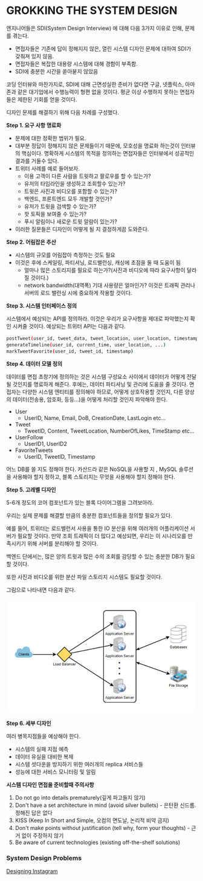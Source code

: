 # GROKKING THE SYSTEM DESIGN


엔지니어들은 SDI(System Design Interview) 에 대해 다음 3가지 이유로 인해, 문제를 겪는다.

- 면접자들은 기존에 답이 정해지지 않은, 열린 시스템 디자인 문제에 대하여 SDI가 갖춰져 있지 않음.
- 면접자들은 복잡한 대용량 시스템에 대해 경험이 부족함.
- SDI에 충분한 시간을 쏟아붇지 않았음

코딩 인터뷰와 마찬가지로, SDI에 대해 근면성실한 준비가 없다면 구글, 넷플릭스, 아마존과 같은 대기업에서 수행능력이 형편 없을 것이다. 평균 이상 수행하지 못하는 면접자들은 제한된 기회를 얻을 것이다.

디자인 문제를 해결하기 위해 다음 차례를 구성했다.

**Step 1. 요구 사항 명료화**

- 문제에 대한 정확한 범위가 필요.
- 대부분 정답이 정해지지 않은 문제들이기 때문에, 모호성을 명료화 하는것이 인터뷰의 핵심이다. 명확하게 시스템의 목적을 정의하는 면접자들은 인터뷰에서 성공적인 결과를 거둘수 있다.
- 트위터 사례를 예로 들어보자.
    - 이용 고객이 다른 사람을 트윗하고 팔로우를 할 수 있는가?
    - 유저의 타임라인을 생성하고 조회할수 있는가?
    - 트윗은 사진과 비디오를 포함할 수 있는가?
    - 백엔드, 프론트엔드 모두 개발할 것인가?
    - 유저가 트윗을 검색할 수 있는가?
    - 핫 토픽을 보여줄 수 있는가?
    - 푸시 알림이나 새로운 트윗 알람이 있는가?
- 이러한 질문들은 디자인이 어떻게 될 지 결정하게끔 도와준다.

**Step 2.  어림잡은 추산**

- 시스템의 규모를 어림잡아 측정하는 것도 필요
- 이것은 후에 스케일링, 파티셔닝, 로드밸런싱, 캐싱에 초점을 둘 때 도움이 됨
    - 얼마나 많은 스토리지를 필요로 하는가?(사진과 비디오에 따라 요구사항이 달라질 것이다.)
    - network bandwidth(대역폭) 기대 사용량은 얼마인가? 이것은 트래픽 관리나 서버의 로드 밸런싱 시에 중요하게 작용할 것이다.
    

**Step 3. 시스템 인터페이스 정의**

시스템에서 예상되는 API를 정의하라. 이것은 우리가 요구사항을 제대로 파악했는지 확인 시켜줄 것이다.  예상되는 트위터 API는 다음과 같다.

```bash
postTweet(user_id, tweet_data, tweet_location, user_location, timestamp, ...)
generateTimeline(user_id, current_time, user_location, ...)
markTweetFavorite(user_id, tweet_id, timestamp)
```

**Step 4. 데이터 모델 정의**

데이터를 면접 초창기에 정의하는 것은 시스템 구성요소 사이에서 데이터가 어떻게 전달될 것인지를 명료하게 해준다. 후에는, 데이터 파티셔닝 및 관리에 도움을 줄 것이다. 면접자는 다양한 시스템 엔티티를 정의해야 하므로, 어떻게 상호작용할 것인지, 다른 양상의 데이터(전송용, 암호화, 등등...)을 어떻게 처리할 것인지 파악해야 한다.

- User
    - UserID, Name, Email, DoB, CreationDate, LastLogin etc...
- Tweet
    - TweetID, Content, TweetLocation, NumberOfLikes, TimeStamp etc...
- UserFollow
    - UserID1, UserID2
- FavoriteTweets
    - UserID, TweetID, Timestamp
    

어느 DB를 쓸 지도 정해야 한다. 카산드라 같은 NoSQL을 사용할 지 , MySQL 솔루션을 사용해야 할지 정하고, 블록 스토리지는 무엇을 사용해야 할지 정해야 한다.

**Step 5. 고레벨 디자인**

5-6개 정도의 코어 컴포넌트가 있는 블록 다이어그램을 그려보아라.

우리는 실제 문제를 해결할 만큼의 충분한 컴포넌트들을 정의할 필요가 있다.

예를 들어, 트위터는 로드밸런서 사용을 통한 IO 분산을 위해 여러개의 어플리케이션 서버가 필요할 것이다. 만약 조회 트래픽이 더 많다고 예상되면, 우리는 이 시나리오를 만족시키기 위해 서버를 분리해야 할 것이다.

백엔드 단에서는, 많은 양의 트윗과 많은 수의 조회를 감당할 수 있는 충분한 DB가 필요할 것이다.

또한 사진과 비디오를 위한 분산 파일 스토리지 시스템도 필요할 것이다.

그림으로 나타내면 다음과 같다.

![Untitled](https://raw.githubusercontent.com/rottoy/TIL/main/assets/grokking-system-design-01.png)

 

**Step 6. 세부 디자인**

여러 병목지점들을 예상해야 한다.

- 시스템의 실패 지점 예측
- 데이터 유실을 대비한 복제
- 시스템 셧다운을 방지하기 위한 여러개의 replica 서비스들
- 성능에 대한 서비스 모니터링 및 알림

**시스템 디자인 면접을 준비할때 주의사항**

1. Do not go into details prematurely(깊게 파고들지 않기)
2. Don't have a set architecture in mind (avoid silver bullets) - 은탄환 신드롬.정해진 답은 없다
3. KISS (Keep In Short and Simple, 오컴의 면도날, 논리적 비약 금지)
4. Don't make points without justification (tell why, form your thoughts) - 근거 없이 주장하지 않기
5. Be aware of current technologies (existing off-the-shelf solutions)

### System Design Problems

[Designing Instagram](https://github.com/rottoy/TIL/blob/main/courses/GROKKING%20THE%20SYSTEM%20DESIGN/designing-instagram.md)



